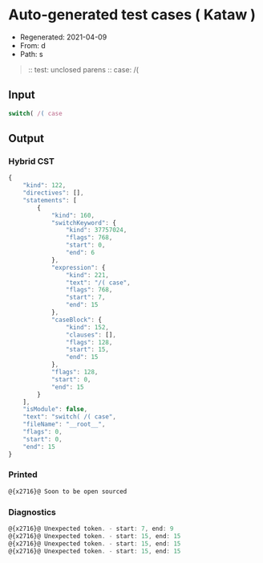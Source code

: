 # Auto-generated test cases ( Kataw )
- Regenerated: 2021-04-09
- From: d
- Path: s
> :: test: unclosed parens
> :: case: /(
## Input

`````js
switch( /( case
`````

## Output

### Hybrid CST

```javascript
{
    "kind": 122,
    "directives": [],
    "statements": [
        {
            "kind": 160,
            "switchKeyword": {
                "kind": 37757024,
                "flags": 768,
                "start": 0,
                "end": 6
            },
            "expression": {
                "kind": 221,
                "text": "/( case",
                "flags": 768,
                "start": 7,
                "end": 15
            },
            "caseBlock": {
                "kind": 152,
                "clauses": [],
                "flags": 128,
                "start": 15,
                "end": 15
            },
            "flags": 128,
            "start": 0,
            "end": 15
        }
    ],
    "isModule": false,
    "text": "switch( /( case",
    "fileName": "__root__",
    "flags": 0,
    "start": 0,
    "end": 15
}
```

### Printed

```javascript
@{x2716}@ Soon to be open sourced
```

### Diagnostics

```javascript
@{x2716}@ Unexpected token. - start: 7, end: 9
@{x2716}@ Unexpected token. - start: 15, end: 15
@{x2716}@ Unexpected token. - start: 15, end: 15
@{x2716}@ Unexpected token. - start: 15, end: 15

```

